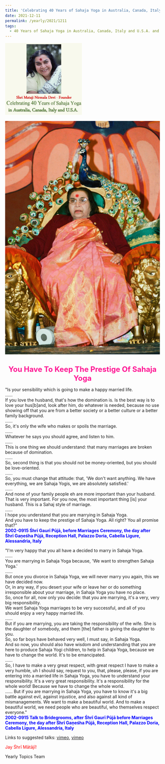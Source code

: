 ```yaml
---
title: 'Celebrating 40 Years of Sahaja Yoga in Australia, Canada, Italy and U.S.A. and its Culture, Post 43'
date: 2021-12-11
permalink: /yearly/2021/1211
tags:
  - 40 Years of Sahaja Yoga in Australia, Canada, Italy and U.S.A. and its Culture
---
```


<div style="text-align: left"><img src="/images/Celebrating40YearsSahajaYoga.png" width="250" /></div><br>

<div style="text-align: center"><img src="/images/image857_Photo_credit_Michael_Markl.png" /></div>

<br>
<p style="color:DeepPink; text-align:center">
<font size="+2"><b>You Have To Keep The Prestige Of Sahaja Yoga</b><br></font>
</p>

<p>
"Is your sensibility which is going to make a happy married life.<br>
......<br>
If you love the husband, that's how the domination is. Is the best way is to love your hus[b]and, look after him, do whatever is needed, because no use showing off that you are from a better society or a better culture or a better family background.<br>
......<br>
So, it's only the wife who makes or spoils the marriage.<br>
......<br>
Whatever he says you should agree, and listen to him.<br>
......<br>
This is one thing we should understand: that many marriages are broken because of domination.<br>
......<br>
So, second thing is that you should not be money-oriented, but you should be love-oriented.<br>
......<br>
So, you must change that attitude: that, 'We don't want anything. We have everything, we are Sahaja Yogis, we are absolutely satisfied.'<br>
......<br>
And none of your family people eh are more important than your husband. That is very important. For you now, the most important thing [is] your husband. This is a Sahaj style of marriage.<br>
......<br>
I hope you understand that you are marrying in Sahaja Yoga.<br>
And you have to keep the prestige of Sahaja Yoga. All right? You all promise that?"<br>
<font color="blue"><b>2002-0915 Śhrī Gaurī Pūjā, before Marriages Ceremony, the day after Śhrī Gaṇeśha Pūjā, Reception Hall, Palazzo Doria, Cabella Ligure, Alessandria, Italy</b></font><br>
</p>

<p>
"I'm very happy that you all have a decided to marry in Sahaja Yoga.<br>
......<br>
You are marrying in Sahaja Yoga because, 'We want to strengthen Sahaja Yoga.'<br>
......<br>
But once you divorce in Sahaja Yoga, we will never marry you again, this we have decided now.<br>
Or, in any way, if you desert your wife or leave her or do something irresponsible about your marriage, in Sahaja Yoga you have no place.<br> 
So, once for all, now only you decide: that you are marrying, it's a very, very big responsibility.<br>
We want Sahaja Yoga marriages to be very successful, and all of you should enjoy a very happy married life.<br>
......<br>
But if you are marrying, you are taking the responsibility of the wife. She is the daughter of somebody, and them [the] father is giving the daughter to you.<br>
So, so far boys have behaved very well, I must say, in Sahaja Yoga.<br>
And so now, you should also have wisdom and understanding that you are here to produce Sahaja Yogi children, to help in Sahaja Yoga, because we have to change the world. It's to be emancipated.<br>
......<br>
So, I have to make a very great respect, with great respect I have to make a very humble, uh I should say, request to you, that, please, please, if you are entering into a married life in Sahaja Yoga, you have to understand your responsibility. It's a very great responsibility. It's a responsibility for the whole world! Because we have to change the whole world.<br>
......
But if you are marrying in Sahaja Yoga, you have to know it's a big battle against evil, against injustice, and also against all kind of mismanagements. We want to make a beautiful world. And to make a beautiful world, we need people who are beautiful, who themselves respect everyone."<br>
<font color="blue"><b>2002-0915 Talk to Bridegrooms, after Śhrī Gaurī Pūjā before Marriages Ceremony, the day after Śhrī Gaṇeśha Pūjā, Reception Hall, Palazzo Doria, Cabella Ligure, Alessandria, Italy</b></font><br>
</p>

Links to suggested talks: <a href="https://vimeo.com/28560708"> vimeo</a>, <a href="https://vimeo.com/28565579"> vimeo</a><br>

<p style="color:red;">Jay Śhrī Mātājī!<br></p>

Yearly Topics Team